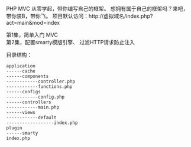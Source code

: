 PHP MVC 从零学起，带你编写自己的框架。
想拥有属于自己的框架吗？来吧，带你装B，带你飞。
项目默认访问：http://虚拟域名/index.php?act=main&mod=index

第1集，简单入门 MVC  
第2集，配置smarty模版引擎、 过滤HTTP请求防止注入


目录结构：
```
application
------cache
------components
------------controller.php
------------functions.php
------configs
------------config.php
------controllers
------------main.php
------views
------------default
------------------index.php
plugin
------smarty
index.php
```

